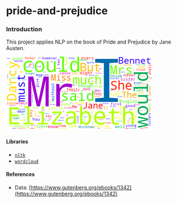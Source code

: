 # pride-and-prejudice

### Introduction
This project applies NLP on the book of Pride and Prejudice by Jane Austen.

![Result Image](./wordcloud.png)

#### Libraries
- [`nltk`](https://www.nltk.org/)
- [`wordcloud`](https://amueller.github.io/word_cloud/)

#### References
- Data: [https://www.gutenberg.org/ebooks/1342](https://www.gutenberg.org/ebooks/1342)
